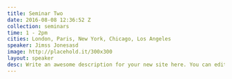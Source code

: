 ```yaml
---
title: Seminar Two
date: 2016-08-08 12:36:52 Z
collection: seminars
time: 1 - 2pm
cities: London, Paris, New York, Chicago, Los Angeles
speaker: Jimss Jonesasd
image: http://placehold.it/300x300
layout: speaker
desc: Write an awesome description for your new site here. You can edit this linet will appear in your document head meta (for Google search results) and in your feed.xml site description.
---
```

